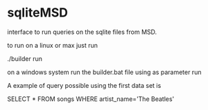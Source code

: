 sqliteMSD
=========

interface to run queries on the sqlite files from MSD.


to run on a linux or max just run

./builder run

on a windows system
run the builder.bat file using as parameter run


A example of query possible using the first data set is

SELECT * FROM songs WHERE artist_name='The Beatles'
